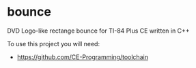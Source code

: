 # bounce

DVD Logo-like rectange bounce for TI-84 Plus CE written in C++

To use this project you will need:
- https://github.com/CE-Programming/toolchain